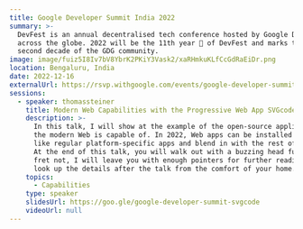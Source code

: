```yaml
---
title: Google Developer Summit India 2022
summary: >-
  DevFest is an annual decentralised tech conference hosted by Google Developer Groups (GDG)
  across the globe. 2022 will be the 11th year 🎉 of DevFest and marks the beginning of the
  second decade of the GDG community.
image: image/fuiz5I8Iv7bV8YbrK2PKiY3Vask2/xaRHmkuKLfCcGdRaEiDr.png
location: Bengaluru, India
date: 2022-12-16
externalUrl: https://rsvp.withgoogle.com/events/google-developer-summit
sessions:
  - speaker: thomassteiner
    title: Modern Web Capabilities with the Progressive Web App SVGcode
    description: >-
      In this talk, I will show at the example of the open-source application SVGcode what
      the modern Web is capable of. In 2022, Web apps can be installed onto the device
      like regular platform-specific apps and blend in with the rest of your apps naturally.
      At the end of this talk, you will walk out with a buzzing head full of ideas, but
      fret not, I will leave you with enough pointers for further reading so you can
      look up the details after the talk from the comfort of your home.
    topics:
      - Capabilities
    type: speaker
    slidesUrl: https://goo.gle/google-developer-summit-svgcode
    videoUrl: null
---
```


